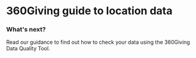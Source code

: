 # 360Giving guide to location data

### What's next?
Read our guidance to find out how to check your data using the 360Giving Data Quality Tool.
